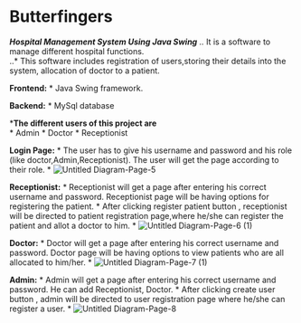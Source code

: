 # Butterfingers
***Hospital Management System Using Java Swing**
    ..* It is a software to manage different hospital functions.  
    ..* This software includes registration of users,storing their details into the system, allocation of doctor to a patient.
    
**Frontend:**
    * Java Swing framework.
    
**Backend:**
    * MySql database 
    
***The different users of this project are**   
    * Admin
    * Doctor
    * Receptionist

**Login Page:**
    * The user has to give his username and password and his role (like doctor,Admin,Receptionist). The user will get the page according to their role.
    * ![Untitled Diagram-Page-5](https://user-images.githubusercontent.com/43813438/114308635-45e7ef80-9b02-11eb-9ebf-48bb3c7b994b.png)
 
**Receptionist:**
    * Receptionist will get a page after entering his correct username and password. Receptionist page will be having options for registering the patient.
    * After clicking register patient button , receptionist will be directed to patient registration page,where he/she can register the patient and allot a doctor to him.
    * ![Untitled Diagram-Page-6 (1)](https://user-images.githubusercontent.com/43813438/114308762-834c7d00-9b02-11eb-904c-81e87bf885a1.png)
    
**Doctor:**
    * Doctor will get a page after entering his correct username and password. Doctor page will be having options to view patients who are all allocated to him/her.
    * ![Untitled Diagram-Page-7 (1)](https://user-images.githubusercontent.com/43813438/114308837-cd356300-9b02-11eb-8d12-639925bddf3a.png)

**Admin:**
    * Admin will get a page after entering his correct username and password. He can add Receptionist, Doctor.
    * After clicking create user button , admin will be directed to user registration page where he/she can register a user.
    * ![Untitled Diagram-Page-8](https://user-images.githubusercontent.com/43813438/114308909-05d53c80-9b03-11eb-8578-9508c31c880a.png)

    

 





